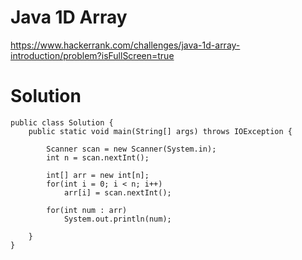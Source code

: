 # Java 1D Array

https://www.hackerrank.com/challenges/java-1d-array-introduction/problem?isFullScreen=true

# Solution

```
public class Solution {
    public static void main(String[] args) throws IOException {
        
        Scanner scan = new Scanner(System.in);
        int n = scan.nextInt();
        
        int[] arr = new int[n];
        for(int i = 0; i < n; i++)
            arr[i] = scan.nextInt();
            
        for(int num : arr)
            System.out.println(num);
        
    }
}
```